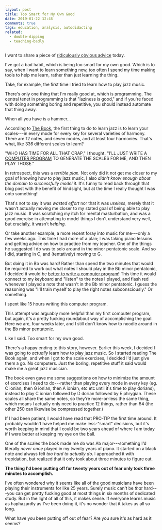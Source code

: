 ```yaml
---
layout: post
title: Too Smart for My Own Good
date: 2019-01-22 12:48
comments: true
tags: education, analysis, autodidacting
related:
  - double-dipping
  - teaching-badly
---
```


I want to share a piece of [ridiculously obvious advice][obvious] today.

[obvious]: http://mindingourway.com/obvious-advice/

I've got a bad habit, which is being too smart for my own good. Which is to say,
when I want to learn something new, too often I spend my time making tools to
help me learn, rather than just learning the thing.

Take, for example, the first time I tried to learn how to play jazz music.

There's only one thing that I'm really good at, which is programming. The
central tenet in programming is that "laziness is good," and if you're faced
with doing something boring and repetitive, you should instead automate that
thing away.

When all you have is a hammer...

According to [The Book][jazz-theory], the first thing to do to learn jazz is to
learn your scales---in every mode for every key for several varieties of
harmony. There are 12 notes, and seven modes, and at least four harmonies.
That's what, like 336 different scales to learn?

[jazz-theory]: https://www.shermusic.com/1883217040.php

"WHO HAS TIME FOR ALL THAT CRAP," I thought. "I'LL JUST WRITE A [COMPUTER
PROGRAM][modeling-music] TO GENERATE THE SCALES FOR ME, AND THEN PLAY THOSE."

[modeling-music]: http://reasonablypolymorphic.com/blog/modeling-music/

In retrospect, this was a *terrible plan.* Not only did it not get me closer to
my goal of knowing how to play jazz music, I also *didn't know enough about the
domain to successfully model it.* It's funny to read back through that blog post
with the benefit of hindsight, but at the time I really thought I was onto
something!

That's not to say it was *wasted effort* nor that it was *useless*, merely that
it wasn't actually moving me closer to my stated goal of being able to play jazz
music. It was scratching my itch for mental masturbation, and was a good
exercise in attempting to model things I don't understand very well, but
crucially, it wasn't *helping.*

Or take another example, a more recent foray into music for me---only a few
weeks ago. This time I had more of a plan; I was taking piano lessons and
getting advice on how to practice from my teacher. One of the things he
suggested I do was to solo around in the minor pentatonic scale. And so I did,
starting in C, and (tentatively) moving to G.

But doing it in Bb was hard! Rather than spend the two minutes that would be
required to work out what notes I should play in the Bb minor pentatonic, I
decided it would be [better to write a computer program][midi]! This time it
would connect to my keyboard and "listen" to the notes I played, and flash red
whenever I played a note that wasn't in the Bb minor pentatonic. I guess the
reasoning was "I'll train myself to play the right notes subconsciously." Or
something.

[midi]: https://github.com/isovector/haskell-realtime-midi

I spent like 15 hours writing this computer program.

This attempt was arguably more helpful than my first computer program, but
again, it's a pretty fucking roundabout way of accomplishing the goal. Here we
are, four weeks later, and I still don't know how to noodle around in the Bb
minor pentatonic.

Like I said. Too smart for my own good.

There's a happy ending to this story, however. Earlier this week, I decided I
was going to *actually* learn how to play jazz music. So I started reading The
Book again, and when I got to the scale exercises, I decided I'd just give them
a go. No computers. Just the boring, repetitive stuff it said would make me a
great jazz musician.

The book even gave me some suggestions on how to minimize the amount of
exercises I need to do---rather than playing every mode in every key (eg. C
ionian, then G ionian, then A ionian, etc etc until it's time to play dorians),
instead to play C ionian followed by D dorian followed by E phrygian. These
scales all share the same notes, so they're more-or-less the same thing, which
means I actually only need to practice 12 things, rather than 84 (the other 250
can likewise be compressed together.)

If I had been patient, I would have read that PRO-TIP the first time around. It
probably wouldn't have helped me make less-"smart" decisions, but it's worth
keeping in mind that I could be two years ahead of where I am today if I were
better at keeping my eye on the ball.

One of the scales the book made me do was Ab major---something I'd literally
*never once* played in my twenty years of piano. It started on a black note and
always felt *too hard to actually do.* I approached it with trepidation, but
realized that it only took about three minutes to figure out.

**The thing I'd been putting off for twenty years out of fear only took three
minutes to accomplish.**

I've often wondered why it seems like all of the good musicians have been
playing their instruments for like 25 years. Surely music can't be *that*
hard---you can get pretty fucking good at most things in six months of dedicated
study. But in the light of all of this, it makes sense. If everyone learns music
as haphazardly as I've been doing it, it's no wonder that it takes us all so
long.

What have you been putting off out of fear? Are you sure it's as hard as it
seems?

